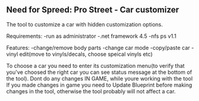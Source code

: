 Need for Spreed: Pro Street - Car customizer
----------------------------------------------------------------
The tool to customize a car with hidden customization options.

Requirements:
-run as administrator
-.net framework 4.5
-nfs ps v1.1

Features:
-change/remove body parts
-change car mode
-copy/paste car
-vinyl edit(move to vinyls/decals, choose speical vinyls etc)

To choose a car you need to enter its customization menu(to verify that you've choosed the right car you can see status message at the bottom of the tool).
Dont do any changes IN GAME, while youre working with the tool
If you made changes in game you need to Update Blueprint before making changes in the tool, otherwise the tool probably will not affect a car.
